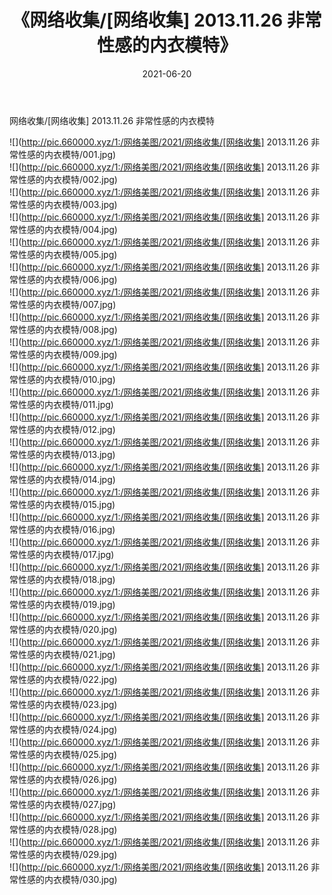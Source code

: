 ﻿---
layout: post
title:  《网络收集/[网络收集] 2013.11.26 非常性感的内衣模特》
date:   2021-06-20
img: http://pic.660000.xyz/1:/网络美图/2021/网络收集/[网络收集] 2013.11.26 非常性感的内衣模特/000.jpg
categories: [美女, 清纯, 唯美]
---

网络收集/[网络收集] 2013.11.26 非常性感的内衣模特

 ![](http://pic.660000.xyz/1:/网络美图/2021/网络收集/[网络收集] 2013.11.26 非常性感的内衣模特/001.jpg) <br>![](http://pic.660000.xyz/1:/网络美图/2021/网络收集/[网络收集] 2013.11.26 非常性感的内衣模特/002.jpg) <br>![](http://pic.660000.xyz/1:/网络美图/2021/网络收集/[网络收集] 2013.11.26 非常性感的内衣模特/003.jpg) <br>![](http://pic.660000.xyz/1:/网络美图/2021/网络收集/[网络收集] 2013.11.26 非常性感的内衣模特/004.jpg) <br>![](http://pic.660000.xyz/1:/网络美图/2021/网络收集/[网络收集] 2013.11.26 非常性感的内衣模特/005.jpg) <br>![](http://pic.660000.xyz/1:/网络美图/2021/网络收集/[网络收集] 2013.11.26 非常性感的内衣模特/006.jpg) <br>![](http://pic.660000.xyz/1:/网络美图/2021/网络收集/[网络收集] 2013.11.26 非常性感的内衣模特/007.jpg) <br>![](http://pic.660000.xyz/1:/网络美图/2021/网络收集/[网络收集] 2013.11.26 非常性感的内衣模特/008.jpg) <br>![](http://pic.660000.xyz/1:/网络美图/2021/网络收集/[网络收集] 2013.11.26 非常性感的内衣模特/009.jpg) <br>![](http://pic.660000.xyz/1:/网络美图/2021/网络收集/[网络收集] 2013.11.26 非常性感的内衣模特/010.jpg) <br>![](http://pic.660000.xyz/1:/网络美图/2021/网络收集/[网络收集] 2013.11.26 非常性感的内衣模特/011.jpg) <br>![](http://pic.660000.xyz/1:/网络美图/2021/网络收集/[网络收集] 2013.11.26 非常性感的内衣模特/012.jpg) <br>![](http://pic.660000.xyz/1:/网络美图/2021/网络收集/[网络收集] 2013.11.26 非常性感的内衣模特/013.jpg) <br>![](http://pic.660000.xyz/1:/网络美图/2021/网络收集/[网络收集] 2013.11.26 非常性感的内衣模特/014.jpg) <br>![](http://pic.660000.xyz/1:/网络美图/2021/网络收集/[网络收集] 2013.11.26 非常性感的内衣模特/015.jpg) <br>![](http://pic.660000.xyz/1:/网络美图/2021/网络收集/[网络收集] 2013.11.26 非常性感的内衣模特/016.jpg) <br>![](http://pic.660000.xyz/1:/网络美图/2021/网络收集/[网络收集] 2013.11.26 非常性感的内衣模特/017.jpg) <br>![](http://pic.660000.xyz/1:/网络美图/2021/网络收集/[网络收集] 2013.11.26 非常性感的内衣模特/018.jpg) <br>![](http://pic.660000.xyz/1:/网络美图/2021/网络收集/[网络收集] 2013.11.26 非常性感的内衣模特/019.jpg) <br>![](http://pic.660000.xyz/1:/网络美图/2021/网络收集/[网络收集] 2013.11.26 非常性感的内衣模特/020.jpg) <br>![](http://pic.660000.xyz/1:/网络美图/2021/网络收集/[网络收集] 2013.11.26 非常性感的内衣模特/021.jpg) <br>![](http://pic.660000.xyz/1:/网络美图/2021/网络收集/[网络收集] 2013.11.26 非常性感的内衣模特/022.jpg) <br>![](http://pic.660000.xyz/1:/网络美图/2021/网络收集/[网络收集] 2013.11.26 非常性感的内衣模特/023.jpg) <br>![](http://pic.660000.xyz/1:/网络美图/2021/网络收集/[网络收集] 2013.11.26 非常性感的内衣模特/024.jpg) <br>![](http://pic.660000.xyz/1:/网络美图/2021/网络收集/[网络收集] 2013.11.26 非常性感的内衣模特/025.jpg) <br>![](http://pic.660000.xyz/1:/网络美图/2021/网络收集/[网络收集] 2013.11.26 非常性感的内衣模特/026.jpg) <br>![](http://pic.660000.xyz/1:/网络美图/2021/网络收集/[网络收集] 2013.11.26 非常性感的内衣模特/027.jpg) <br>![](http://pic.660000.xyz/1:/网络美图/2021/网络收集/[网络收集] 2013.11.26 非常性感的内衣模特/028.jpg) <br>![](http://pic.660000.xyz/1:/网络美图/2021/网络收集/[网络收集] 2013.11.26 非常性感的内衣模特/029.jpg) <br>![](http://pic.660000.xyz/1:/网络美图/2021/网络收集/[网络收集] 2013.11.26 非常性感的内衣模特/030.jpg) <br>